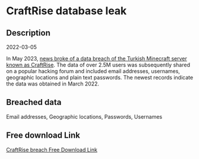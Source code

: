 # CraftRise database leak

## Description

2022-03-05

In May 2023, <a href="https://memoryhackers.org/konular/craftrise-verileri-sizdirilmis.270536/" target="_blank" rel="noopener">news broke of a data breach of the Turkish Minecraft server known as CraftRise</a>. The data of over 2.5M users was subsequently shared on a popular hacking forum and included email addresses, usernames, geographic locations and plain text passwords. The newest records indicate the data was obtained in March 2022.

## Breached data

Email addresses, Geographic locations, Passwords, Usernames

## Free download Link

[CraftRise breach Free Download Link](https://tinyurl.com/2b2k277t)